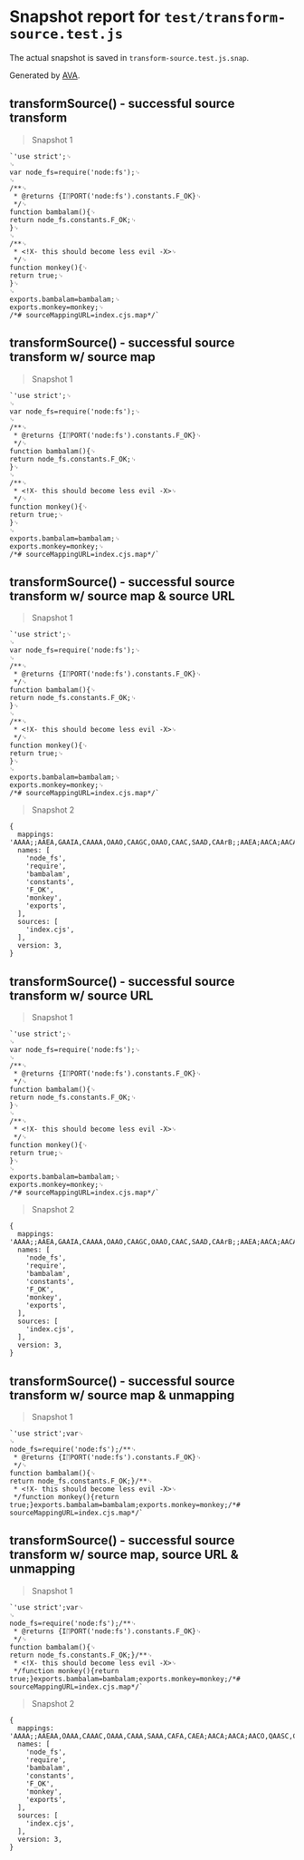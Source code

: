 # Snapshot report for `test/transform-source.test.js`

The actual snapshot is saved in `transform-source.test.js.snap`.

Generated by [AVA](https://avajs.dev).

## transformSource() - successful source transform

> Snapshot 1

    `'use strict';␊
    ␊
    var node_fs=require('node:fs');␊
    ␊
    /**␊
     * @returns {ІᛖРΟᏒТ('node:fs').constants.F_OK}␊
     */␊
    function bambalam(){␊
    return node_fs.constants.F_OK;␊
    }␊
    ␊
    /**␊
     * <!X- this should become less evil -X>␊
     */␊
    function monkey(){␊
    return true;␊
    }␊
    ␊
    exports.bambalam=bambalam;␊
    exports.monkey=monkey;␊
    /*# sourceMappingURL=index.cjs.map*/`

## transformSource() - successful source transform w/ source map

> Snapshot 1

    `'use strict';␊
    ␊
    var node_fs=require('node:fs');␊
    ␊
    /**␊
     * @returns {ІᛖРΟᏒТ('node:fs').constants.F_OK}␊
     */␊
    function bambalam(){␊
    return node_fs.constants.F_OK;␊
    }␊
    ␊
    /**␊
     * <!X- this should become less evil -X>␊
     */␊
    function monkey(){␊
    return true;␊
    }␊
    ␊
    exports.bambalam=bambalam;␊
    exports.monkey=monkey;␊
    /*# sourceMappingURL=index.cjs.map*/`

## transformSource() - successful source transform w/ source map & source URL

> Snapshot 1

    `'use strict';␊
    ␊
    var node_fs=require('node:fs');␊
    ␊
    /**␊
     * @returns {ІᛖРΟᏒТ('node:fs').constants.F_OK}␊
     */␊
    function bambalam(){␊
    return node_fs.constants.F_OK;␊
    }␊
    ␊
    /**␊
     * <!X- this should become less evil -X>␊
     */␊
    function monkey(){␊
    return true;␊
    }␊
    ␊
    exports.bambalam=bambalam;␊
    exports.monkey=monkey;␊
    /*# sourceMappingURL=index.cjs.map*/`

> Snapshot 2

    {
      mappings: 'AAAA;;AAEA,GAAIA,CAAAA,OAAO,CAAGC,OAAO,CAAC,SAAD,CAArB;;AAEA;AACA;AACA;AACA,QAASC,CAAAA,QAAT,EAAoB;AAClB,MAAOF,CAAAA,OAAO,CAACG,SAAR,CAAkBC,IAAzB;AACD;;AAED;AACA;AACA;AACA,QAASC,CAAAA,MAAT,EAAkB;AAChB,MAAO,KAAP;AACD;;AAEDC,OAAO,CAACJ,QAAR,CAAmBA,QAAnB;AACAI,OAAO,CAACD,MAAR,CAAiBA,MAAjB;AACA',
      names: [
        'node_fs',
        'require',
        'bambalam',
        'constants',
        'F_OK',
        'monkey',
        'exports',
      ],
      sources: [
        'index.cjs',
      ],
      version: 3,
    }

## transformSource() - successful source transform w/ source URL

> Snapshot 1

    `'use strict';␊
    ␊
    var node_fs=require('node:fs');␊
    ␊
    /**␊
     * @returns {ІᛖРΟᏒТ('node:fs').constants.F_OK}␊
     */␊
    function bambalam(){␊
    return node_fs.constants.F_OK;␊
    }␊
    ␊
    /**␊
     * <!X- this should become less evil -X>␊
     */␊
    function monkey(){␊
    return true;␊
    }␊
    ␊
    exports.bambalam=bambalam;␊
    exports.monkey=monkey;␊
    /*# sourceMappingURL=index.cjs.map*/`

> Snapshot 2

    {
      mappings: 'AAAA;;AAEA,GAAIA,CAAAA,OAAO,CAAGC,OAAO,CAAC,SAAD,CAArB;;AAEA;AACA;AACA;AACA,QAASC,CAAAA,QAAT,EAAoB;AAClB,MAAOF,CAAAA,OAAO,CAACG,SAAR,CAAkBC,IAAzB;AACD;;AAED;AACA;AACA;AACA,QAASC,CAAAA,MAAT,EAAkB;AAChB,MAAO,KAAP;AACD;;AAEDC,OAAO,CAACJ,QAAR,CAAmBA,QAAnB;AACAI,OAAO,CAACD,MAAR,CAAiBA,MAAjB;AACA',
      names: [
        'node_fs',
        'require',
        'bambalam',
        'constants',
        'F_OK',
        'monkey',
        'exports',
      ],
      sources: [
        'index.cjs',
      ],
      version: 3,
    }

## transformSource() - successful source transform w/ source map & unmapping

> Snapshot 1

    `'use strict';var␊
    ␊
    node_fs=require('node:fs');/**␊
     * @returns {ІᛖРΟᏒТ('node:fs').constants.F_OK}␊
     */␊
    function bambalam(){␊
    return node_fs.constants.F_OK;}/**␊
     * <!X- this should become less evil -X>␊
     */function monkey(){return true;}exports.bambalam=bambalam;exports.monkey=monkey;/*# sourceMappingURL=index.cjs.map*/`

## transformSource() - successful source transform w/ source map, source URL & unmapping

> Snapshot 1

    `'use strict';var␊
    ␊
    node_fs=require('node:fs');/**␊
     * @returns {ІᛖРΟᏒТ('node:fs').constants.F_OK}␊
     */␊
    function bambalam(){␊
    return node_fs.constants.F_OK;}/**␊
     * <!X- this should become less evil -X>␊
     */function monkey(){return true;}exports.bambalam=bambalam;exports.monkey=monkey;/*# sourceMappingURL=index.cjs.map*/`

> Snapshot 2

    {
      mappings: 'AAAA;;AAEAA,OAAA,CAAAC,OAAA,CAAA,SAAA,CAFA,CAEA;AACA;AACA;AACO,QAASC,CAAAA,QAAT,EAAoB;AACzB,MAAOF,CAAAA,OAAA,CAAAG,SAAA,CAAUC,IAAjB,CADyB,CAH3B;AACA;AACA,GACO,QAASC,CAAAA,MAAT,EAAkB,CACvB,MAAO,KAAP,CADuB,CAChBC,OAAA,CAAAJ,QAAA,CAAAA,QAAA,CAAAI,OAAA,CAAAD,MAAA,CAAAA,MAAA',
      names: [
        'node_fs',
        'require',
        'bambalam',
        'constants',
        'F_OK',
        'monkey',
        'exports',
      ],
      sources: [
        'index.cjs',
      ],
      version: 3,
    }
